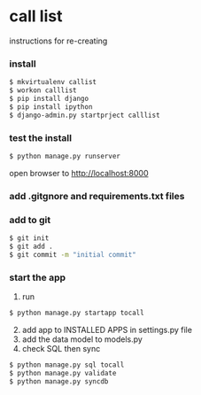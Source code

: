 # call list

instructions for re-creating

### install

```sh
$ mkvirtualenv callist
$ workon calllist
$ pip install django
$ pip install ipython
$ django-admin.py startprject calllist
```
    
### test the install  

```sh 
$ python manage.py runserver
```
open browser to [http://localhost:8000](http://localhost:8000)

### add .gitgnore and requirements.txt files

### add to git

```sh
$ git init
$ git add .
$ git commit -m "initial commit"
```

### start the app

1. run
```sh     
$ python manage.py startapp tocall
```

2. add app to INSTALLED APPS in settings.py file  
3. add the data model to models.py  
4. check SQL then sync 
 
 ```sh
$ python manage.py sql tocall
$ python manage.py validate
$ python manage.py syncdb
```
